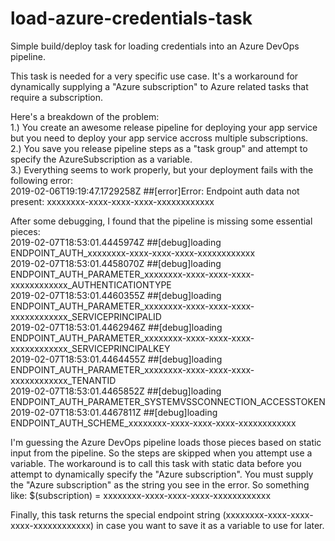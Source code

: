 # load-azure-credentials-task
Simple build/deploy task for loading credentials into an Azure DevOps pipeline.

This task is needed for a very specific use case. It's a workaround for dynamically supplying a "Azure subscription" to Azure related tasks that require a subscription. 

Here's a breakdown of the problem:<br/>
1.) You create an awesome release pipeline for deploying your app service but you need to deploy your app service accross multiple subscriptions.<br/>
2.) You save you release pipeline steps as a "task group" and attempt to specify the AzureSubscription as a variable.<br/>
3.) Everything seems to work properly, but your deployment fails with the following error:<br/>
2019-02-06T19:19:47.1729258Z ##[error]Error: Endpoint auth data not present: xxxxxxxx-xxxx-xxxx-xxxx-xxxxxxxxxxxx


After some debugging, I found that the pipeline is missing some essential pieces:<br/>
2019-02-07T18:53:01.4445974Z ##[debug]loading ENDPOINT_AUTH_xxxxxxxx-xxxx-xxxx-xxxx-xxxxxxxxxxxx<br/>
2019-02-07T18:53:01.4458070Z ##[debug]loading ENDPOINT_AUTH_PARAMETER_xxxxxxxx-xxxx-xxxx-xxxx-xxxxxxxxxxxx_AUTHENTICATIONTYPE<br/>
2019-02-07T18:53:01.4460355Z ##[debug]loading ENDPOINT_AUTH_PARAMETER_xxxxxxxx-xxxx-xxxx-xxxx-xxxxxxxxxxxx_SERVICEPRINCIPALID<br/>
2019-02-07T18:53:01.4462946Z ##[debug]loading ENDPOINT_AUTH_PARAMETER_xxxxxxxx-xxxx-xxxx-xxxx-xxxxxxxxxxxx_SERVICEPRINCIPALKEY<br/>
2019-02-07T18:53:01.4464455Z ##[debug]loading ENDPOINT_AUTH_PARAMETER_xxxxxxxx-xxxx-xxxx-xxxx-xxxxxxxxxxxx_TENANTID<br/>
2019-02-07T18:53:01.4465852Z ##[debug]loading ENDPOINT_AUTH_PARAMETER_SYSTEMVSSCONNECTION_ACCESSTOKEN<br/>
2019-02-07T18:53:01.4467811Z ##[debug]loading ENDPOINT_AUTH_SCHEME_xxxxxxxx-xxxx-xxxx-xxxx-xxxxxxxxxxxx<br/>

I'm guessing the Azure DevOps pipeline loads those pieces based on static input from the pipeline. So the steps are skipped when you attempt use a variable. The workaround is to call this task with static data before you attempt to dynamically specify the "Azure subscription".  You must supply the "Azure subscription" as the string you see in the error.  So something like:
$(subscription) = xxxxxxxx-xxxx-xxxx-xxxx-xxxxxxxxxxxx

Finally, this task returns the special endpoint string (xxxxxxxx-xxxx-xxxx-xxxx-xxxxxxxxxxxx) in case you want to save it as a variable to use for later.
